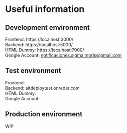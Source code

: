 # Useful information

## Development environment
Frontend: https://localhost:3000/  
Backend: https://localhost:5000/  
HTML Dummy: https://localhost:7000/  
Google Account: notificaciones.sigma.morls@gmail.com

## Test environment  
Frontend:   
Backend: altdeploytest.onreder.com  
HTML Dummy:  
Google Account: 

## Production environment
WIP